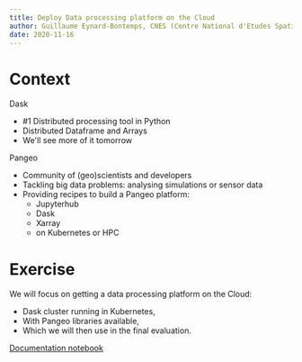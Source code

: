 ```yaml
---
title: Deploy Data processing platform on the Cloud
author: Guillaume Eynard-Bontemps, CNES (Centre National d'Etudes Spatiales - French Space Agency)
date: 2020-11-16
---
```


# Context

Dask

- #1 Distributed processing tool in Python
- Distributed Dataframe and Arrays
- We'll see more of it tomorrow

Pangeo

- Community of (geo)scientists and developers
- Tackling big data problems: analysing simulations or sensor data
- Providing recipes to build a Pangeo platform:
  - Jupyterhub
  - Dask
  - Xarray
  - on Kubernetes or HPC

# Exercise

We will focus on getting a data processing platform on the Cloud:

- Dask cluster running in Kubernetes, 
- With Pangeo libraries available,
- Which we will then use in the final evaluation.

[Documentation notebook](https://github.com/SupaeroDataScience/OBD/blob/master/notebooks/Kubernetes_Daskhub.ipynb)
